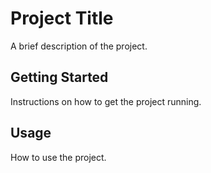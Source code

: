 # Project Title

A brief description of the project.

## Getting Started

Instructions on how to get the project running.

## Usage

How to use the project. 